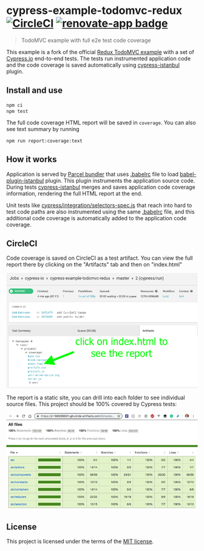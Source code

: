 # cypress-example-todomvc-redux [![CircleCI](https://circleci.com/gh/cypress-io/cypress-example-todomvc-redux.svg?style=svg)](https://circleci.com/gh/cypress-io/cypress-example-todomvc-redux) [![renovate-app badge][renovate-badge]][renovate-app]
> TodoMVC example with full e2e test code coverage

This example is a fork of the official [Redux TodoMVC example](https://github.com/reduxjs/redux/tree/master/examples/todomvc) with a set of [Cypress.io](https://www.cypress.io) end-to-end tests. The tests run instrumented application code and the code coverage is saved automatically using [cypress-istanbul](https://github.com/cypress-io/cypress-istanbul) plugin.

## Install and use

```shell
npm ci
npm test
```

The full code coverage HTML report will be saved in `coverage`. You can also see text summary by running

```shell
npm run report:coverage:text
```

## How it works

Application is served by [Parcel bundler](https://parceljs.org) that uses [.babelrc](.babelrc) file to load [babel-plugin-istanbul](https://github.com/istanbuljs/babel-plugin-istanbul) plugin. This plugin instruments the application source code. During tests [cypress-istanbul](https://github.com/cypress-io/cypress-istanbul) merges and saves application code coverage information, rendering the full HTML report at the end.

Unit tests like [cypress/integration/selectors-spec.js](cypress/integration/selectors-spec.js) that reach into hard to test code paths are also instrumented using the same [.babelrc](.babelrc) file, and this additional code coverage is automatically added to the application code coverage.

## CircleCI

Code coverage is saved on CircleCI as a test artifact. You can view the full report there by clicking on the "Artifacts" tab and then on "index.html"

![Code coverage artifact](images/circle-report.png)

The report is a static site, you can drill into each folder to see individual source files. This project should be 100% covered by Cypress tests:

![100% code coverage](images/100.png)

## License

This project is licensed under the terms of the [MIT license](/LICENSE.md).

[renovate-badge]: https://img.shields.io/badge/renovate-app-blue.svg
[renovate-app]: https://renovateapp.com/
